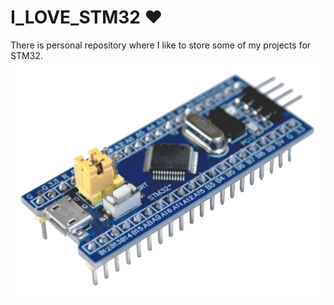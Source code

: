 # I_LOVE_STM32 ❤
There is personal repository where I like to store some of my projects for STM32.
![project image 1](https://github.com/vladislick/I_LOVE_STM32/blob/main/logo.png)
